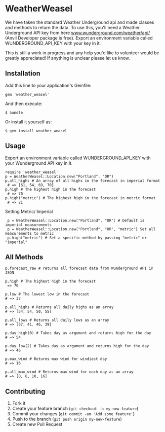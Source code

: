# WeatherWeasel

We have taken the standard Weather Underground api and made classes and methods to return the data.  To use this, you'll need a Weather Underground API key from here www.wunderground.com/weather/api/ (Anvil Developer package is free).  Export an environment variable called WUNDERGROUND_API_KEY with your key in it.

This is still a work in progress and any help you'd like to volunteer would be greatly appreciated!  If anything is unclear please let us know.

## Installation

Add this line to your application's Gemfile:

    gem 'weather_weasel'

And then execute:

    $ bundle

Or install it yourself as:

    $ gem install weather_weasel

## Usage

Export an environment variable called WUNDERGROUND_API_KEY with your Wunderground API key in it.

	require 'weather_weasel'
	p = WeatherWeasel::Location.new("Portland", "OR")
	p.all_highs # An array of all highs in the forecast in imperial format
	 # => [61, 54, 69, 70]
	p.high # The highest high in the forecast
	 # => 70
	p.high("metric") # The highest high in the forecast in metric format
	 # => 21
	 
Setting Metric/ Imperial

	 p = WeatherWeasel::Location.new("Portland", "OR") # Default is imperial measurements
	 p = WeatherWeasel::Location.new("Portland", "OR", "metric") Set all measurements to metric
	 p.high("metric") # Set a specific method by passing "metric" or "imperial"
	 
## All Methods

  	p.forecast_raw # returns all forecast data from Wunderground API in JSON
  
  	p.high # The highest high in the forecast
	 => 70
	 
	p.low # The lowest low in the forecast
	# => 37
	 
	p.all_highs # Returns all daily highs as an array
	# => [54, 54, 50, 55]
	 
	p.all_lows # Returns all daily lows as an array
	# => [37, 41, 46, 39]
	 
	p.day_high(0) # Takes day as argument and returns high for the day 
	# => 54 
	 
	p.day_low(2) # Takes day as argument and returns high for the day 
 	# => 46
 	  
	p.max_wind # Returns max wind for windiest day
	# => 16

  	p.all_max_wind # Returns max wind for each day as an array
   	# => [8, 8, 10, 16] 
  
## Contributing

1. Fork it
2. Create your feature branch (`git checkout -b my-new-feature`)
3. Commit your changes (`git commit -am 'Add some feature'`)
4. Push to the branch (`git push origin my-new-feature`)
5. Create new Pull Request